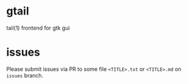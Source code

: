 # gtail
tail(1) frontend for gtk gui

# issues
Please submit issues via PR to some file `<TITLE>.txt` or `<TITLE>.md` on `issues` branch.
